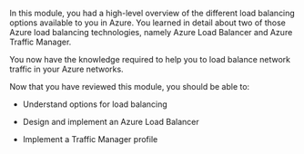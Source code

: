 

In this module, you had a high-level overview of the different load balancing options available to you in Azure. You learned in detail about two of those Azure load balancing technologies, namely Azure Load Balancer and Azure Traffic Manager. 

You now have the knowledge required to help you to load balance network traffic in your Azure networks.

Now that you have reviewed this module, you should be able to:

- Understand options for load balancing

- Design and implement an Azure Load Balancer

- Implement a Traffic Manager profile
